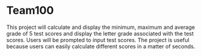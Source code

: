 # Team100
This project will calculate and display the minimum, maximum and average grade of 5 test
scores and display the letter grade associated with the test scores. Users will be prompted to input test scores.
The project is useful because users can easily calculate different scores in a matter of seconds.
